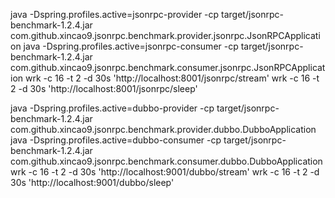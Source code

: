 java -Dspring.profiles.active=jsonrpc-provider -cp target/jsonrpc-benchmark-1.2.4.jar com.github.xincao9.jsonrpc.benchmark.provider.jsonrpc.JsonRPCApplication
java -Dspring.profiles.active=jsonrpc-consumer -cp target/jsonrpc-benchmark-1.2.4.jar com.github.xincao9.jsonrpc.benchmark.consumer.jsonrpc.JsonRPCApplication
wrk -c 16 -t 2 -d 30s 'http://localhost:8001/jsonrpc/stream'
wrk -c 16 -t 2 -d 30s 'http://localhost:8001/jsonrpc/sleep'

java -Dspring.profiles.active=dubbo-provider -cp target/jsonrpc-benchmark-1.2.4.jar com.github.xincao9.jsonrpc.benchmark.provider.dubbo.DubboApplication
java -Dspring.profiles.active=dubbo-consumer -cp target/jsonrpc-benchmark-1.2.4.jar com.github.xincao9.jsonrpc.benchmark.consumer.dubbo.DubboApplication
wrk -c 16 -t 2 -d 30s 'http://localhost:9001/dubbo/stream'
wrk -c 16 -t 2 -d 30s 'http://localhost:9001/dubbo/sleep'
